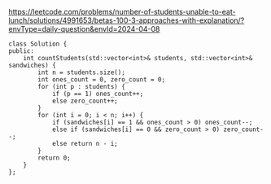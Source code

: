 https://leetcode.com/problems/number-of-students-unable-to-eat-lunch/solutions/4991653/betas-100-3-approaches-with-explanation/?envType=daily-question&envId=2024-04-08


```
class Solution {
public:
    int countStudents(std::vector<int>& students, std::vector<int>& sandwiches) {
        int n = students.size();
        int ones_count = 0, zero_count = 0;
        for (int p : students) {
            if (p == 1) ones_count++;
            else zero_count++;
        }
        for (int i = 0; i < n; i++) {
            if (sandwiches[i] == 1 && ones_count > 0) ones_count--;
            else if (sandwiches[i] == 0 && zero_count > 0) zero_count--;
            else return n - i;
        }
        return 0;
    }
};
```

